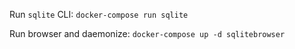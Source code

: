 Run `sqlite` CLI: `docker-compose run sqlite`

Run browser and daemonize: `docker-compose up -d sqlitebrowser`